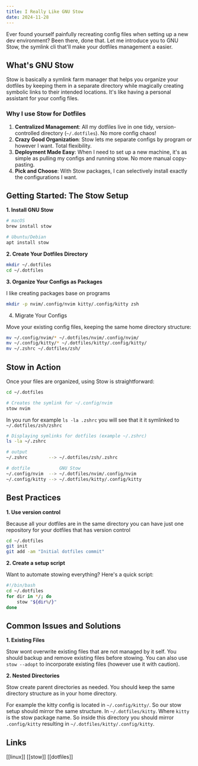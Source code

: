 ```yaml
---
title: I Really Like GNU Stow 
date: 2024-11-28
---
```


Ever found yourself painfully recreating config files when setting up a new dev environment? Been there, done that. Let me introduce you to GNU Stow, the symlink cli that'll make your dotfiles management a easier.

## What's GNU Stow

Stow is basically a symlink farm manager that helps you organize your dotfiles by keeping them in a separate directory while magically creating symbolic links to their intended locations. It's like having a personal assistant for your config files.

### Why I use Stow for Dotfiles

1. **Centralized Management**: All my dotfiles live in one tidy, version-controlled directory (`~/.dotfiles`). No more config chaos!
2. **Crazy Good Organization**: Stow lets me separate configs by program or however I want. Total flexibility.
3. **Deployment Made Easy**: When I need to set up a new machine, it's as simple as pulling my configs and running stow. No more manual copy-pasting.
4. **Pick and Choose**: With Stow packages, I can selectively install exactly the configurations I want.

## Getting Started: The Stow Setup 

**1. Install GNU Stow**

```sh
# macOS
brew install stow

# Ubuntu/Debian
apt install stow
```

**2. Create Your Dotfiles Directory**

```sh
mkdir ~/.dotfiles
cd ~/.dotfiles
```

**3. Organize Your Configs as Packages**

I like creating packages base on programs

```sh
mkdir -p nvim/.config/nvim kitty/.config/kitty zsh
````

4. Migrate Your Configs 

Move your existing config files, keeping the same home directory structure:

<!--TODO: Check if moving works -->

```sh
mv ~/.config/nvim/* ~/.dotfiles/nvim/.config/nvim/
mv ~/.config/kitty/* ~/.dotfiles/kitty/.config/kitty/
mv ~/.zshrc ~/.dotfiles/zsh/
```

## Stow in Action 

Once your files are organized, using Stow is straightforward:

```sh
cd ~/.dotfiles

# Creates the symlink for ~/.config/nvim
stow nvim
```

In you run for example `ls -la .zshrc` you will see that it it symlinked to `~/.dotfiles/zsh/zshrc`

```sh
# Displaying symlinks for dotfiles (example ~/.zshrc)
ls -la ~/.zshrc

# output
~/.zshrc        --> ~/.dotfiles/zsh/.zshrc

# dotfile           GNU Stow
~/.config/nvim  --> ~/.dotfiles/nvim/.config/nvim
~/.config/kitty --> ~/.dotfiles/kitty/.config/kitty
```

## Best Practices

**1. Use version control**

Because all your dotfiles are in the same directory you can have just one repository for your dotfiles that has version control

```sh
cd ~/.dotfiles
git init
git add -am "Initial dotfiles commit"
```

**2. Create a setup script**

Want to automate stowing everything? Here's a quick script:

```bash
#!/bin/bash
cd ~/.dotfiles
for dir in */; do
    stow "${dir%/}"
done
```

## Common Issues and Solutions

**1. Existing Files**

Stow wont overwrite existing files that are not managed by it self. You should backup and remove existing files before stowing. You can also use `stow --adopt` to incorporate existing files (however use it with caution).

**2. Nested Directories**

Stow create parent directories as needed. You should keep the same directory structure as in your home directory.

For example the kitty config is located in `~/.config/kitty/`. So our stow setup should mirror the same structure. In `~/.dotfiles/kitty`. Where `kitty` is the stow package name. So inside this directory you should mirror `.config/kitty` resulting in `~/.dotfiles/kitty/.config/kitty`.

## Links

[[linux]] [[stow]] [[dotfiles]]
